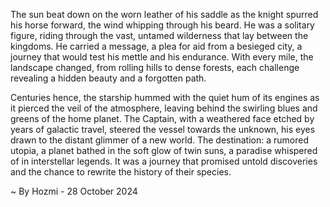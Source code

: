 
The sun beat down on the worn leather of his saddle as the knight spurred his horse forward, the wind whipping through his beard. He was a solitary figure, riding through the vast, untamed wilderness that lay between the kingdoms.  He carried a message, a plea for aid from a besieged city, a journey that would test his mettle and his endurance. With every mile, the landscape changed, from rolling hills to dense forests, each challenge revealing a hidden beauty and a forgotten path.

Centuries hence, the starship hummed with the quiet hum of its engines as it pierced the veil of the atmosphere, leaving behind the swirling blues and greens of the home planet. The Captain, with a weathered face etched by years of galactic travel, steered the vessel towards the unknown, his eyes drawn to the distant glimmer of a new world. The destination: a rumored utopia, a planet bathed in the soft glow of twin suns, a paradise whispered of in interstellar legends. It was a journey that promised untold discoveries and the chance to rewrite the history of their species. 

~ By Hozmi - 28 October 2024
